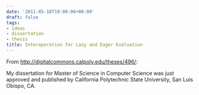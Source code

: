 ```yaml
---
date: '2011-05-18T19:00:06+00:00'
draft: false
tags:
- ideas
- dissertation
- thesis
title: Interoperation for Lazy and Eager Evaluation
---
```


From http://digitalcommons.calpoly.edu/theses/496/:

My dissertation for Master of Science in Computer Science was just approved and published by California Polytechnic State University, San Luis Obispo, CA.

